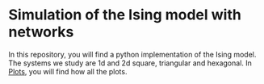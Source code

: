 # Simulation of the Ising model with networks

In this repository, you will find a python implementation of the Ising model. The systems we study are 1d and 2d square, triangular and hexagonal. In [Plots](https://github.com/PhysicsZandi/IsingModel/blob/main/plot), you will find how all the plots.
